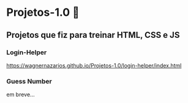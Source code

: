 # Projetos-1.0 :rocket:
## Projetos que fiz para treinar HTML, CSS e JS

### Login-Helper

https://wagnernazarios.github.io/Projetos-1.0/login-helper/index.html

### Guess Number

em breve...

